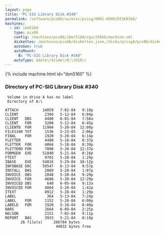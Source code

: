 ```yaml
---
layout: page
title: "PC-SIG Library Disk #340"
permalink: /software/pcx86/sw/misc/pcsig/0001-0999/DISK0340/
machines:
  - id: ibm5160
    type: pcx86
    config: /machines/pcx86/ibm/5160/cga/256kb/machine.xml
    diskettes: /machines/pcx86/diskettes.json,/disks/pcsig0/pcx86/diskettes.json
    autoGen: true
    autoMount:
      B: "PC-SIG Library Disk #340"
    autoType: $date\r$time\rB:\rDIR\r
---
```


{% include machine.html id="ibm5160" %}

### Directory of PC-SIG Library Disk #340

     Volume in drive A has no label
     Directory of A:\

    ATTACH           14059   7-02-84   9:10p
    CLIENT            2304   5-12-84   6:04p
    CLIENT   DBS      4480   6-01-84   7:58a
    CLIENT   FOR      3200   5-12-84   6:45p
    CLIENTD  FOR     11904   5-20-84  12:09p
    FILES340 TXT      1536   5-23-85   2:06p
    FINAL    FOR      1920   5-20-84   6:14p
    FLETTER           4480   5-18-84   8:37p
    FLETTER  FOR      4864   5-18-84   8:39p
    FLETTERD FOR      7808   5-20-84  12:37p
    FORMGEN  EXE     51840   5-21-84   8:16p
    FTEXT             9701   5-28-84   1:29p
    IBASE    EXE     54016   5-29-84  10:12p
    INFOBASE DOC     59547   6-13-84   9:57p
    INSTALL  BAS      2869   5-28-84   1:07p
    INVOICE  DBS      2048   5-20-84   9:29p
    INVOICE  FOR      4608   5-20-84  12:29p
    INVOICED DBS       640   6-05-84   9:13a
    INVOICED FOR      4864   5-20-84   1:42p
    ITEXT             8912   5-28-84   1:29p
    LABEL              364   5-13-84   7:24p
    LABEL    FOR      1152   5-20-84   6:00p
    LABELD   FOR      1920   5-18-84   8:40p
    NARS              1664   6-09-84   2:25p
    NELSON            2151   7-02-84   9:11p
    REPORT   BAS      3933   5-21-84   8:19p
           26 file(s)     266784 bytes
                           44032 bytes free
